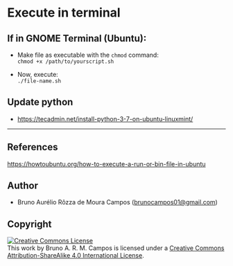 # Execute in terminal

## If in GNOME Terminal (Ubuntu):
- Make file as executable with the `chmod` command:<br/>
`chmod +x /path/to/yourscript.sh`

- Now, execute:<br/>
`./file-name.sh`

## Update python
- https://tecadmin.net/install-python-3-7-on-ubuntu-linuxmint/
---
## References 
https://howtoubuntu.org/how-to-execute-a-run-or-bin-file-in-ubuntu

## Author
- Bruno Aurélio Rôzza de Moura Campos (brunocampos01@gmail.com)
## Copyright
<a rel="license" href="http://creativecommons.org/licenses/by-sa/4.0/"><img alt="Creative Commons License" style="border-width:0" src="https://i.creativecommons.org/l/by-sa/4.0/88x31.png" /></a><br />This work by <span xmlns:cc="http://creativecommons.org/ns#" property="cc:attributionName">Bruno A. R. M. Campos</span> is licensed under a <a rel="license" href="http://creativecommons.org/licenses/by-sa/4.0/">Creative Commons Attribution-ShareAlike 4.0 International License</a>.
